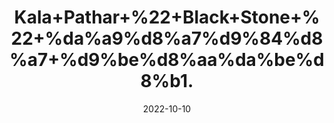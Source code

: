 ---
title: 'Kala+Pathar+%22+Black+Stone+%22+%da%a9%d8%a7%d9%84%d8%a7+%d9%be%d8%aa%da%be%d8%b1.'
date: '2022-10-10' 
metatag: '' 
inventory: '0' 
draft: false 
# meta description 
shortDescripton: '%ef%bf%bdKala+pathar%2c+a+component+of+various+hair+dyes.+It+is+also+used+in+henna+to+give+hair+black+shade.'
description: 'stone'
longdescription: ''
featured: True
# product Price
price: '60.0'
# Product Short Description
shortDescription: '%ef%bf%bdKala+pathar%2c+a+component+of+various+hair+dyes.+It+is+also+used+in+henna+to+give+hair+black+shade.'
productID: '7B5126A0-5A24-ED11-9968-005056B3A416'
type: 'products'
category: 'stone' 
thumnailproduct: 'https://eraconnect.blob.core.windows.net/product-images/aminsaddiquidawakhana/7B5126A0-5A24-ED11-9968-005056B3A416.webp' 
images:
  - image: 'https://eraconnect.blob.core.windows.net/product-images/aminsaddiquidawakhana/7B5126A0-5A24-ED11-9968-005056B3A416.webp'  
Variants:
---